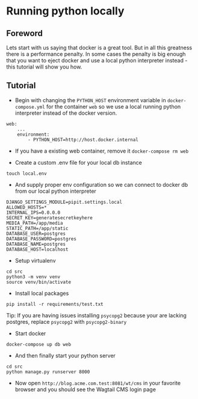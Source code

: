 # Running python locally

## Foreword

Lets start with us saying that docker is a great tool. But in all this greatness there is a performance penalty. In some cases the penalty is big enough that you want to eject docker and use a local python interpreter instead - this tutorial will show you how.

## Tutorial

- Begin with changing the `PYTHON_HOST` environment variable in `docker-compose.yml` for the container `web` so we use a local running python interpreter instead of the docker version.

```
web:
    ...
    environment:
        - PYTHON_HOST=http://host.docker.internal
```

- If you have a existing web container, remove it `docker-compose rm web`

- Create a custom .env file for your local db instance

```
touch local.env
```

- And supply proper env configuration so we can connect to docker db from our local python interpreter

```
DJANGO_SETTINGS_MODULE=pipit.settings.local
ALLOWED_HOSTS=*
INTERNAL_IPS=0.0.0.0
SECRET_KEY=generatesecretkeyhere
MEDIA_PATH=/app/media
STATIC_PATH=/app/static
DATABASE_USER=postgres
DATABASE_PASSWORD=postgres
DATABASE_NAME=postgres
DATABASE_HOST=localhost

```

- Setup virtualenv

```
cd src
python3 -m venv venv
source venv/bin/activate
```

- Install local packages

```
pip install -r requirements/test.txt
```

Tip: If you are having issues installing `psycopg2` because your are lacking postgres, replace `psycopg2` with `psycopg2-binary`

- Start docker

```
docker-compose up db web
```

- And then finally start your python server

```
cd src
python manage.py runserver 8000
```

- Now open `http://blog.acme.com.test:8081/wt/cms` in your favorite browser and you should see the Wagtail CMS login page

